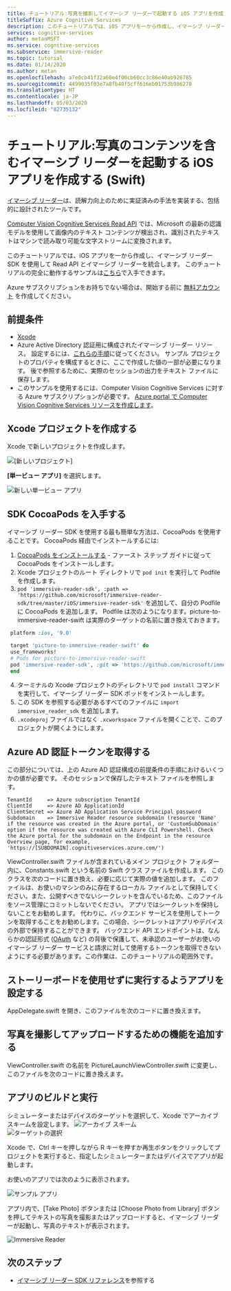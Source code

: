 ```yaml
---
title: チュートリアル:写真を撮影してイマーシブ リーダーで起動する iOS アプリを作成する (Swift)
titleSuffix: Azure Cognitive Services
description: このチュートリアルでは、iOS アプリを一から作成し、イマーシブ リーダー機能に画像を追加します。
services: cognitive-services
author: metanMSFT
ms.service: cognitive-services
ms.subservice: immersive-reader
ms.topic: tutorial
ms.date: 01/14/2020
ms.author: metan
ms.openlocfilehash: a7e0cb41f32a60e4f00cb60cc3c86e40ab926785
ms.sourcegitcommit: 4499035f03e7a8fb40f5cff616eb01753b986278
ms.translationtype: HT
ms.contentlocale: ja-JP
ms.lasthandoff: 05/03/2020
ms.locfileid: "82735132"
---
```

# <a name="tutorial-create-an-ios-app-that-launches-the-immersive-reader-with-content-from-a-photo-swift"></a>チュートリアル:写真のコンテンツを含むイマーシブ リーダーを起動する iOS アプリを作成する (Swift)

[イマーシブ リーダー](https://www.onenote.com/learningtools)は、読解力向上のために実証済みの手法を実装する、包括的に設計されたツールです。

[Computer Vision Cognitive Services Read API](https://docs.microsoft.com/azure/cognitive-services/computer-vision/concept-recognizing-text) では、Microsoft の最新の認識モデルを使用して画像内のテキスト コンテンツが検出され、識別されたテキストはマシンで読み取り可能な文字ストリームに変換されます。

このチュートリアルでは、iOS アプリを一から作成し、イマーシブ リーダー SDK を使用して Read API とイマーシブ リーダーを統合します。 このチュートリアルの完全に動作するサンプルは[こちら](https://github.com/microsoft/immersive-reader-sdk/tree/master/js/samples/ios)で入手できます。

Azure サブスクリプションをお持ちでない場合は、開始する前に [無料アカウント](https://azure.microsoft.com/free/?WT.mc_id=A261C142F) を作成してください。

## <a name="prerequisites"></a>前提条件

* [Xcode](https://apps.apple.com/us/app/xcode/id497799835?mt=12)
* Azure Active Directory 認証用に構成されたイマーシブ リーダー リソース。 設定するには、[これらの手順](./how-to-create-immersive-reader.md)に従ってください。 サンプル プロジェクトのプロパティを構成するときに、ここで作成した値の一部が必要になります。 後で参照するために、実際のセッションの出力をテキスト ファイルに保存します。
* このサンプルを使用するには、Computer Vision Cognitive Services に対する Azure サブスクリプションが必要です。 [Azure portal で Computer Vision Cognitive Services リソースを作成します](https://ms.portal.azure.com/#create/Microsoft.CognitiveServicesComputerVision)。

## <a name="create-an-xcode-project"></a>Xcode プロジェクトを作成する

Xcode で新しいプロジェクトを作成します。

![[新しいプロジェクト]](./media/ios/xcode-create-project.png)

**[単一ビュー アプリ]** を選択します。

![新しい単一ビュー アプリ](./media/ios/xcode-single-view-app.png)

## <a name="get-the-sdk-cocoapod"></a>SDK CocoaPods を入手する
イマーシブ リーダー SDK を使用する最も簡単な方法は、CocoaPods を使用することです。 CocoaPods 経由でインストールするには:
1. [CocoaPods をインストールする](http://guides.cocoapods.org/using/getting-started.html) - ファースト ステップ ガイドに従って CocoaPods をインストールします。
2. Xcode プロジェクトのルート ディレクトリで `pod init` を実行して Podfile を作成します。
3.  `pod 'immersive-reader-sdk', :path => 'https://github.com/microsoft/immersive-reader-sdk/tree/master/iOS/immersive-reader-sdk'` を追加して、自分の Podfile に CocoaPods を追加します。 Podfile は次のようになります。picture-to-immersive-reader-swift は実際のターゲットの名前に置き換えておきます。
 ```ruby
  platform :ios, '9.0'

  target 'picture-to-immersive-reader-swift' do
  use_frameworks!
  # Pods for picture-to-immersive-reader-swift
  pod 'immersive-reader-sdk', :git => 'https://github.com/microsoft/immersive-reader-sdk.git'
  end
```
4. ターミナルの Xcode プロジェクトのディレクトリで `pod install` コマンドを実行して、イマーシブ リーダー SDK ポッドをインストールします。
5. この SDK を参照する必要があるすべてのファイルに `import immersive_reader_sdk` を追加します。
6. `.xcodeproj` ファイルではなく `.xcworkspace` ファイルを開くことで、このプロジェクトが開くようにします。

## <a name="acquire-an-azure-ad-authentication-token"></a>Azure AD 認証トークンを取得する

この部分については、上の Azure AD 認証構成の前提条件の手順におけるいくつかの値が必要です。 そのセッションで保存したテキスト ファイルを参照します。

````text
TenantId     => Azure subscription TenantId
ClientId     => Azure AD ApplicationId
ClientSecret => Azure AD Application Service Principal password
Subdomain    => Immersive Reader resource subdomain (resource 'Name' if the resource was created in the Azure portal, or 'CustomSubDomain' option if the resource was created with Azure CLI Powershell. Check the Azure portal for the subdomain on the Endpoint in the resource Overview page, for example, 'https://[SUBDOMAIN].cognitiveservices.azure.com/')
````

ViewController.swift ファイルが含まれているメイン プロジェクト フォルダー内に、Constants.swift という名前の Swift クラス ファイルを作成します。 このクラスを次のコードに置き換え、必要に応じて実際の値を追加します。 このファイルは、お使いのマシンのみに存在するローカル ファイルとして保持してください。また、公開すべきでないシークレットを含んでいるため、このファイルをソース管理にコミットしないでください。 アプリではシークレットを保持しないことをお勧めします。 代わりに、バックエンド サービスを使用してトークンを取得することをお勧めします。この場合、シークレットはアプリやデバイスの外部で保持することができます。 バックエンド API エンドポイントは、なんらかの認証形式 ([OAuth](https://oauth.net/2/) など) の背後で保護して、未承認のユーザーがお使いのイマーシブ リーダー サービスと請求に対して使用するトークンを取得できないようにする必要があります。この作業は、このチュートリアルの範囲外です。

## <a name="set-up-the-app-to-run-without-a-storyboard"></a>ストーリーボードを使用せずに実行するようアプリを設定する

AppDelegate.swift を開き、このファイルを次のコードに置き換えます。

## <a name="add-functionality-for-taking-and-uploading-photos"></a>写真を撮影してアップロードするための機能を追加する

ViewController.swift の名前を PictureLaunchViewController.swift に変更し、このファイルを次のコードに置き換えます。

## <a name="build-and-run-the-app"></a>アプリのビルドと実行

シミュレーターまたはデバイスのターゲットを選択して、Xcode でアーカイブ スキームを設定します。
![アーカイブ スキーム](./media/ios/xcode-archive-scheme.png)<br/>
![ターゲットの選択](./media/ios/xcode-select-target.png)

Xcode で、Ctrl キーを押しながら R キーを押すか再生ボタンをクリックしてプロジェクトを実行すると、指定したシミュレーターまたはデバイスでアプリが起動します。

お使いのアプリでは次のように表示されます。

![サンプル アプリ](./media/ios/picture-to-immersive-reader-ipad-app.png)

アプリ内で、[Take Photo] ボタンまたは [Choose Photo from Library] ボタンを押してテキストの写真を撮影またはアップロードすると、イマーシブ リーダーが起動し、写真のテキストが表示されます。

![Immersive Reader](./media/ios/picture-to-immersive-reader-ipad.png)

## <a name="next-steps"></a>次のステップ

* [イマーシブ リーダー SDK リファレンス](./reference.md)を参照する
